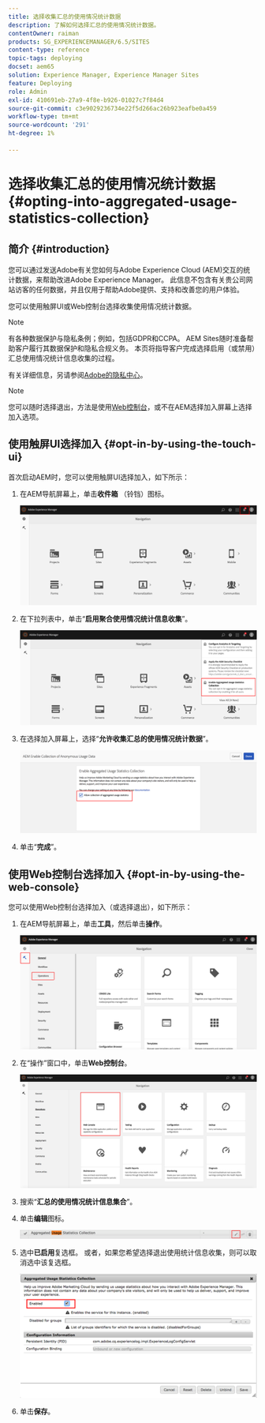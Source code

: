 ```yaml
---
title: 选择收集汇总的使用情况统计数据
description: 了解如何选择汇总的使用情况统计数据。
contentOwner: raiman
products: SG_EXPERIENCEMANAGER/6.5/SITES
content-type: reference
topic-tags: deploying
docset: aem65
solution: Experience Manager, Experience Manager Sites
feature: Deploying
role: Admin
exl-id: 410691eb-27a9-4f8e-b926-01027c7f84d4
source-git-commit: c3e9029236734e22f5d266ac26b923eafbe0a459
workflow-type: tm+mt
source-wordcount: '291'
ht-degree: 1%

---
```


# 选择收集汇总的使用情况统计数据{#opting-into-aggregated-usage-statistics-collection}

## 简介 {#introduction}

您可以通过发送Adobe有关您如何与Adobe Experience Cloud (AEM)交互的统计数据，来帮助改进Adobe Experience Manager。 此信息不包含有关贵公司网站访客的任何数据，并且仅用于帮助Adobe提供、支持和改善您的用户体验。

您可以使用触屏UI或Web控制台选择收集使用情况统计数据。

>[!NOTE]
>
>有各种数据保护与隐私条例；例如，包括GDPR和CCPA。 AEM Sites随时准备帮助客户履行其数据保护和隐私合规义务。 本页将指导客户完成选择启用（或禁用）汇总使用情况统计信息收集的过程。
>
>有关详细信息，另请参阅[Adobe的隐私中心](https://www.adobe.com/cn/privacy.html)。

>[!NOTE]
>
>您可以随时选择退出，方法是使用[Web控制台](/help/sites-deploying/opt-in-aggregated-usage-statistics.md#opt-in-by-using-the-web-console)，或不在AEM选择加入屏幕上选择加入选项。

## 使用触屏UI选择加入 {#opt-in-by-using-the-touch-ui}

首次启动AEM时，您可以使用触屏UI选择加入，如下所示：

1. 在AEM导航屏幕上，单击&#x200B;**收件箱** （铃铛）图标。

   ![usage_statisticsnavigationscreen](assets/usage_statisticsnavigationscreen.png)

1. 在下拉列表中，单击“**启用聚合使用情况统计信息收集**”。

   ![usage_statisticsnavigationscreen2](assets/usage_statisticsnavigationscreen2.png)

1. 在选择加入屏幕上，选择“**允许收集汇总的使用情况统计数据**”。

   ![usage_statisticsopt-inscreen](assets/usage_statisticsopt-inscreen.png)

1. 单击“**完成**”。

## 使用Web控制台选择加入 {#opt-in-by-using-the-web-console}

您可以使用Web控制台选择加入（或选择退出），如下所示：

1. 在AEM导航屏幕上，单击&#x200B;**工具**，然后单击&#x200B;**操作**。

   ![usage_statisticssopssdashboard](assets/usage_statisticsopsdashboard.png)

1. 在“操作”窗口中，单击&#x200B;**Web控制台**。

   ![usage_statisticswebconsole](assets/usage_statisticswebconsole.png)

1. 搜索“**汇总的使用情况统计信息集合**”。
1. 单击&#x200B;**编辑**&#x200B;图标。

   ![usage_statisticscollectionedit](assets/usage_statisticscollectionedit.png)

1. 选中&#x200B;**已启用**&#x200B;复选框。 或者，如果您希望选择退出使用统计信息收集，则可以取消选中该复选框。

   ![usage_statisticsselect](assets/usage_statisticsselect.png)

1. 单击&#x200B;**保存**。
